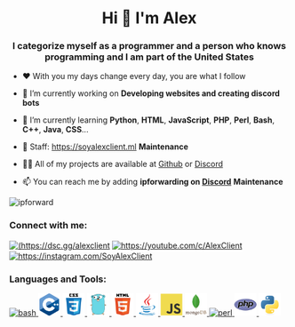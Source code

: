 <!-- https://github.com/rdrkn/ -->

<h1 align="center">Hi 👋 I'm Alex</h1>
<h3 align="center"> I categorize myself as a programmer and a person who knows programming and I am part of the United States</h3>


- ❤ With you my days change every day, you are what I follow

- 🔭 I’m currently working on **Developing websites and creating discord bots**

- 🌱 I’m currently learning **Python**, **HTML**, **JavaScript**, **PHP**, **Perl**, **Bash**, **C++**, **Java**, **CSS**...

- 👦 Staff: https://soyalexclient.ml **Maintenance**

- 👨‍💻 All of my projects are available at [Github](https://github.com/redrkn?tab=repositories) or [Discord](https://dsc.gg/alexclient)

- 📫 You can reach me by adding **ipforwarding on [Discord](https://dsc.gg/alexclient)** **Maintenance**


![ipforward](https://discord.c99.nl/widget/theme-5/381816029426221057.png)

<h3 align="left">Connect with me:</h3>
<p align="left">
<a href="https://dsc.gg/alexclient" target="blank"><img align="center" src="https://raw.githubusercontent.com/rahuldkjain/github-profile-readme-generator/master/src/images/icons/Social/discord.svg" alt="(https://dsc.gg/alexclient" height="30" width="40" /></a>
<a href="https://youtube.com/c/AlexClient" target="blank"><img align="center" src="https://upload.wikimedia.org/wikipedia/commons/thumb/0/09/YouTube_full-color_icon_%282017%29.svg/159px-YouTube_full-color_icon_%282017%29.svg.png" alt="https://youtube.com/c/AlexClient" height="30" width="40" />
<a href="https://www.instagram.com/alexclient.01" target="blank"><img align="center" src="https://upload.wikimedia.org/wikipedia/commons/9/95/Instagram_logo_2022.svg" alt="https://instagram.com/SoyAlexClient" height="30" width="40" />
</a>
</a>
</p>

<h3 align="left">Languages and Tools:</h3>
<p align="left"> <a href="https://www.gnu.org/software/bash/" target="_blank" rel="noreferrer"> <img src="https://www.vectorlogo.zone/logos/gnu_bash/gnu_bash-icon.svg" alt="bash" width="40" height="40"/> </a> <a href="https://www.w3schools.com/cpp/" target="_blank" rel="noreferrer"> <img src="https://raw.githubusercontent.com/devicons/devicon/master/icons/cplusplus/cplusplus-original.svg" alt="cplusplus" width="40" height="40"/> </a> <a href="https://www.w3schools.com/css/" target="_blank" rel="noreferrer"> <img src="https://raw.githubusercontent.com/devicons/devicon/master/icons/css3/css3-original-wordmark.svg" alt="css3" width="40" height="40"/> </a> <a href="https://golang.org" target="_blank" rel="noreferrer"> <img src="https://raw.githubusercontent.com/devicons/devicon/master/icons/go/go-original.svg" alt="go" width="40" height="40"/> </a> <a href="https://www.w3.org/html/" target="_blank" rel="noreferrer"> <img src="https://raw.githubusercontent.com/devicons/devicon/master/icons/html5/html5-original-wordmark.svg" alt="html5" width="40" height="40"/> </a> <a href="https://www.java.com" target="_blank" rel="noreferrer"> <img src="https://raw.githubusercontent.com/devicons/devicon/master/icons/java/java-original.svg" alt="java" width="40" height="40"/> </a> <a href="https://developer.mozilla.org/en-US/docs/Web/JavaScript" target="_blank" rel="noreferrer"> <img src="https://raw.githubusercontent.com/devicons/devicon/master/icons/javascript/javascript-original.svg" alt="javascript" width="40" height="40"/> </a> <a href="https://www.mongodb.com/" target="_blank" rel="noreferrer"> <img src="https://raw.githubusercontent.com/devicons/devicon/master/icons/mongodb/mongodb-original-wordmark.svg" alt="mongodb" width="40" height="40"/> </a> <a href="https://www.perl.org/" target="_blank" rel="noreferrer"> <img src="https://api.iconify.design/logos-perl.svg" alt="perl" width="40" height="40"/> </a> <a href="https://www.php.net" target="_blank" rel="noreferrer"> <img src="https://raw.githubusercontent.com/devicons/devicon/master/icons/php/php-original.svg" alt="php" width="40" height="40"/> </a> <a href="https://www.python.org" target="_blank" rel="noreferrer"> <img src="https://raw.githubusercontent.com/devicons/devicon/master/icons/python/python-original.svg" alt="python" width="40" height="40"/> </a> </p>
</a> </p>
